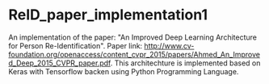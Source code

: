 # ReID_paper_implementation1
An implementation of the paper: "An Improved Deep Learning Architecture for Person Re-Identification".
Paper link: http://www.cv-foundation.org/openaccess/content_cvpr_2015/papers/Ahmed_An_Improved_Deep_2015_CVPR_paper.pdf.
This architechture is implemented based on Keras with Tensorflow backen using Python Programming Language.
